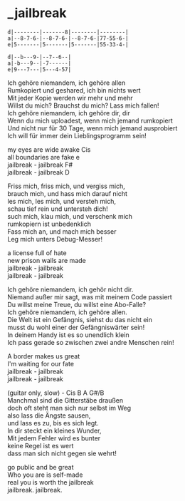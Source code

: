 # _jailbreak

```
d|--------|-------8|--------|--------|
a|--8-7-6-|--8-7-6-|--8-7-6-|77-55-6-|
e|5-------|5-------|5-------|55-33-4-|

d|--b---9-|--7--6--|
a|-b---9--|-7------|
e|9---7---|5---4-57|
```

Ich gehöre niemandem, ich gehöre allen  
Rumkopiert und geshared, ich bin nichts wert  
Mit jeder Kopie werden wir mehr und mehr  
Willst du mich? Brauchst du mich? Lass mich fallen!  
Ich gehöre niemandem, ich gehöre dir, dir  
Wenn du mich uploadest, wenn mich jemand rumkopiert  
Und nicht nur für 30 Tage, wenn mich jemand ausprobiert  
Ich will für immer dein Lieblingsprogramm sein!

my eyes are wide awake  Cis  
all boundaries are fake  e  
jailbreak - jailbreak  F#  
jailbreak - jailbreak  D

Friss mich, friss mich, und vergiss mich,  
brauch mich, und hass mich darauf nicht  
les mich, les mich, und versteh mich,  
schau tief rein und untersteh dich!  
such mich, klau mich, und verschenk mich  
rumkopiern ist unbedenklich  
Fass mich an, und mach mich besser  
Leg mich unters Debug-Messer!

a license full of hate  
new prison walls are made  
jailbreak - jailbreak  
jailbreak - jailbreak

Ich gehöre niemandem, ich gehör nicht dir.  
Niemand außer mir sagt, was mit meinem Code passiert  
Du willst meine Treue, du willst eine Abo-Falle?  
Ich gehöre niemandem, ich gehöre allen.  
Die Welt ist ein Gefängnis, siehst du das nicht ein  
musst du wohl einer der Gefängniswärter sein!  
In deinem Handy ist es so unendlich klein  
Ich pass gerade so zwischen zwei andre Menschen rein!

A border makes us great  
I'm waiting for our fate  
jailbreak - jailbreak  
jailbreak - jailbreak

(guitar only, slow) - Cis  B  A  G#/B  
Manchmal sind die Gitterstäbe draußen  
doch oft steht man sich nur selbst im Weg  
also lass die Ängste sausen,  
und lass es zu, bis es sich legt.  
In dir steckt ein kleines Wunder,  
Mit jedem Fehler wird es bunter  
keine Regel ist es wert  
dass man sich nicht gegen sie wehrt!

go public and be great  
Who you are is self-made  
real you is worth the jailbreak  
jailbreak. jailbreak.

